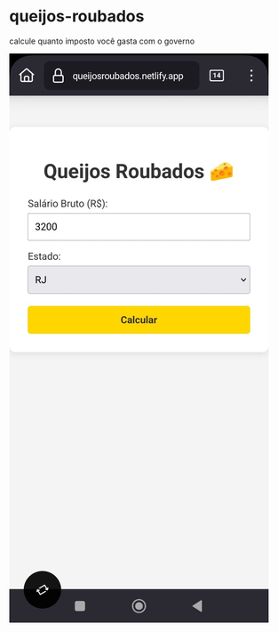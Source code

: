# queijos-roubados

calcule quanto imposto você gasta com o governo

![inteface](/imagens/Screenshot_2025-05-23-15-33-01-314_org.mozilla.firefox~2.jpg)
